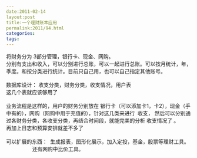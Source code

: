 ```yaml
---
date:2011-02-14
layout:post
title:一个理财账本应用
permalink:2011/94.html
categories:
tags:
---
```



将财务分为 3部分管理，银行卡、现金、网购。 <br />分别有支出和收入，可以分别进行总账，可以一起进行总账。可以按月统计，年，季度。和按分类进行统计。目前只自己用，也可以自己指定其他账号。 <br /> <br />数据库设计： 收支分类，财务分类，收支情况，用户表 <br />这几个表就应该够用了 <br /> <br />业务流程是这样的，用户的财务分别放在 银行卡（可以添加卡1，卡2），现金（手中有的），网购（网购中用于充值的），针对这几类来进行&nbsp; 收支， 然后可以分别通过各财务分类，各收支分类，再结合时间段，就能完美的分析 收支情况了 。 <br />再加上日志和预算安排就差不多了 <br /> <br />可以扩展的东西：&nbsp; 生成报表，图形化展示，加入定投，基金，股票等理财工具。 <br />&nbsp;&nbsp;&nbsp;&nbsp;&nbsp;&nbsp;&nbsp;&nbsp;&nbsp;&nbsp;&nbsp;&nbsp;&nbsp;&nbsp;&nbsp;&nbsp;&nbsp; 还有网购中比价工具。 <br />&nbsp;&nbsp;&nbsp;&nbsp;&nbsp;